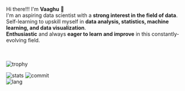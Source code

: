 Hi there!!! 
I'm **Vaaghu** 👋<br/>
I'm an aspiring data scientist with a **strong interest in the field of data**.<br/> 
Self-learning to upskill myself in **data analysis, statistics, machine learning, and data visualization**.<br/>
**Enthusiastic** and always **eager to learn and improve** in this constantly-evolving field.<br/>

<br><br>
![trophy](https://github-profile-trophy.vercel.app/?username=vignesh021102&margin-w=20&theme=midnight-purple)

![stats](https://github-readme-stats.vercel.app/api?username=vignesh021102&theme=midnight-purple&hide_border=false&include_all_commits=true&count_private=true)
![commit](https://github-readme-streak-stats.herokuapp.com/?user=vignesh021102&theme=midnight-purple&hide_border=false)<br/>
![lang](https://github-readme-stats.vercel.app/api/top-langs/?username=vignesh021102&theme=midnight-purple&hide_border=false&include_all_commits=true&count_private=true&layout=compact)
